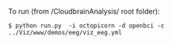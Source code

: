 To run (from /CloudbrainAnalysis/ root folder):
```
$ python run.py  -i octopicorn -d openbci -c ../Viz/www/demos/eeg/viz_eeg.yml
```